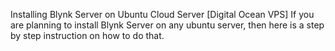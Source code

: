 Installing Blynk Server on Ubuntu Cloud Server [Digital Ocean VPS]
If you are planning to install Blynk Server on any ubuntu server, then here is a step by step instruction on how to do that.
